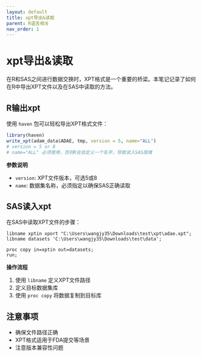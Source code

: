 ```yaml
---
layout: default
title: xpt导出&读取
parent: R语言相关
nav_order: 1
---
```


# xpt导出&读取

在R和SAS之间进行数据交换时，XPT格式是一个重要的桥梁。本笔记记录了如何在R中导出XPT文件以及在SAS中读取的方法。

## R输出xpt

使用 `haven` 包可以轻松导出XPT格式文件：

```r
library(haven)
write_xpt(adam_data$ADAE, tmp, version = 5, name="ALL")
# version = 5 or 8
# name="ALL" 必须使用，否则R会自定义一个名字，导致读入SAS困难 
```

**参数说明**

- `version`: XPT文件版本，可选5或8
- `name`: 数据集名称，必须指定以确保SAS正确读取

## SAS读入xpt

在SAS中读取XPT文件的步骤：

```sas
libname xptin xport "C:\Users\wangjy35\Downloads\test\xpt\adae.xpt";
libname datasets 'C:\Users\wangjy35\Downloads\test\data';

proc copy in=xptin out=datasets;
run;
```

**操作流程**

1. 使用 `libname` 定义XPT文件路径
2. 定义目标数据集库  
3. 使用 `proc copy` 将数据复制到目标库

## 注意事项

- 确保文件路径正确
- XPT格式适用于FDA提交等场景
- 注意版本兼容性问题